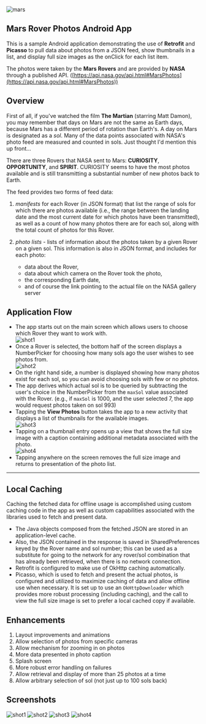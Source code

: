 ![mars](images/mars_rover_app_mars.jpg)
## Mars Rover Photos Android App

This is a sample Android application demonstrating the use of **Retrofit** and **Picasso** to pull data about photos from a JSON feed, show thumbnails in a list, and display full size images as the onClick for each list item.

The photos were taken by the **Mars Rovers** and are provided by **NASA** through a published API. ([https://api.nasa.gov/api.html#MarsPhotos](https://api.nasa.gov/api.html#MarsPhotos))

## Overview
First of all, if you've watched the film **The Martian** (starring Matt Damon), you may remember that days on Mars are not the same as Earth days, because Mars has a different period of rotation than Earth's. A day on Mars is designated as a *sol*. Many of the data points associated with NASA's photo feed are measured and counted in sols. Just thought I'd mention this up front...

There are three Rovers that NASA sent to Mars: **CURIOSITY**, **OPPORTUNITY**, and **SPIRIT**. CURIOSITY seems to have the most photos available and is still transmitting a substantial number of new photos back to Earth.

The feed provides two forms of feed data:

1. *manifests* for each Rover (in JSON format) that list the range of sols for which there are photos available (i.e., the range between the landing date and the most current date for which photos have been transmitted), as well as a count of how many photos there are for each sol, along with the total count of photos for this Rover.
1. *photo lists* - lists of information about the photos taken by a given Rover on a given sol. This information is also in JSON format, and includes for each photo:

	 * data about the Rover,
	 * data about which camera on the Rover took the photo,
	 * the corresponding Earth date,
	 * and of course the link pointing to the actual file on the NASA gallery server

## Application Flow

* The app starts out on the main screen which allows users to choose which Rover they want to work with.  
![shot1](images/mars_rover_app_main_screen.png)
* Once a Rover is selected, the bottom half of the screen displays a NumberPicker for choosing how many sols ago the user wishes to see photos from.  
![shot2](images/mars_rover_app_main_screen_rover_selected.png)
* On the right hand side, a number is displayed showing how many photos exist for each sol, so you can avoid choosing sols with few or no photos.
* The app derives which actual sol is to be queried by subtracting the user's choice in the NumberPicker from the `maxSol` value associated with the Rover. (e.g., if `maxSol` is 1000, and the user selected 7, the app would request photos taken on sol 993)
* Tapping the **View Photos** button takes the app to a new activity that displays a list of thumbnails for the available images.  
![shot3](images/mars_rover_app_photos_rover_sol_1684.png)
* Tapping on a thumbnail entry opens up a view that shows the full size image with a caption containing additional metadata associated with the photo.  
![shot4](images/mars_rover_app_photo_single.png)
* Tapping anywhere on the screen removes the full size image and returns to presentation of the photo list. 

*****

## Local Caching

Caching the fetched data for offline usage is accomplished using custom caching code in the app as well as custom capabilities associated with the libraries used to fetch and present data.

* The Java objects composed from the fetched JSON are stored in an application-level cache.
* Also, the JSON contained in the response is saved in SharedPreferences keyed by the Rover name and sol number; this can be used as a substitute for going to the network for any rover/sol combination that has already been retrieved, when there is no network connection. 
* Retrofit is configured to make use of OkHttp caching automatically.
* Picasso, which is used to fetch and present the actual photos, is configured and utilized to maximize caching of data and allow offline use when necessary. It is set up to use an `OkHttpDownloader` which provides more robust processing (including caching), and the call to view the full size image is set to prefer a local cached copy if available.

## Enhancements

1. Layout improvements and animations
2. Allow selection of photos from specific cameras
3. Allow mechanism for zooming in on photos
4. More data presented in photo caption
4. Splash screen
5. More robust error handling on failures
6. Allow retrieval and display of more than 25 photos at a time
7. Allow arbitrary selection of sol (not just up to 100 sols back)

## Screenshots

![shot1](images/mars_rover_app_main_screen.png)
![shot2](images/mars_rover_app_main_screen_rover_selected.png)
![shot3](images/mars_rover_app_photos_rover_sol_1684.png)
![shot4](images/mars_rover_app_photo_single.png)
